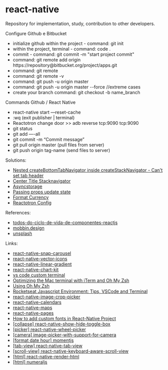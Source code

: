 # react-native
Repository for implementation, study, contribution to other developers.


Configure Github e Bitbucket 
<br />
<ul>
  <li>initialize github within the project - command: git init </Li>
  <li>within the project, terminal - command: code . </Li>
  <li>commit - command: git commit -m "start project commit" </Li>
  <li>command: git remote add origin https://repository@bitbucket.org/project/apps.git</li>
  <li>command: git remote </li>
  <li>command: git remote -v </li>
  <li>command: git push -u origin master </li>
  <li>command: git push -u origin master --force  //extreme cases </li>
  <li>create your branch command: git checkout -b name_branch </li>
</ul>

Commands Github / React Native
<br />
<ul>
  <li>react-native start —reset-cache </Li>
  <li>:wq (exit publisher | terminal) </li>
  <li>Reactotron change door >> adb reverse tcp:9090 tcp:9090 </Li>
  <li>git status </Li>
  <li>git add —-all </li>
  <li>git commit -m “Commit message” </li>
  <li>git pull origin master (pull files from server) </li>
  <li>git push origin tag-name (send files to server) </li>
</ul>

Solutions:
<br />
<ul>
  <li><a href="https://github.com/eduardodcastro/react-native/blob/master/control-navigate.js" target="_blank">Nested createBottomTabNavigator inside createStackNavigator - Can't set tab header</a></li>
  <li><a href="https://github.com/eduardodcastro/react-native/blob/master/center-title-stacknavigator.js" target="_blank">Center Title Stacknavigator</a></li>
  <li><a href="https://github.com/eduardodcastro/react-native/blob/master/asyncstorage.js" target="_blank">Asyncstorage</a></li>
  <li><a href="https://github.com/eduardodcastro/react-native/blob/master/passing-props-update-state.js" target="_blank">Passing props update state</a></li>
  <li><a href="https://github.com/eduardodcastro/react-native/blob/master/format-currency.js" target="_blank">Format Currency</a></li>
  <li><a href="https://github.com/eduardodcastro/react-native/blob/master/reactotronConfig.js" target="_blank">Reactotron Config</a></li>
</ul>

References: 
<br />
<ul>
  <li><a href="https://medium.com/@edmo_/m%C3%A9todos-do-ciclo-de-vida-de-componentes-reactjs-um-mergulho-profundo-332ed7b3b782" target="_blank">todos-do-ciclo-de-vida-de-componentes-reactjs</a></li>
  <li><a href="https://mobbin.design/" target="_blank">mobbin.design</a></li>
  <li><a href="https://unsplash.com/" target="_blank">unsplash</a></li>
</ul>

Links: 
<br />
<ul>
  <li><a href="https://github.com/archriss/react-native-snap-carousel" target="_blank">react-native-snap-carousel</a></li>
  <li><a href="https://github.com/oblador/react-native-vector-icons" target="_blank">react-native-vector-icons</a></li>
  <li><a href="https://github.com/react-native-community/react-native-linear-gradient" target="_blank">react-native-linear-gradient</a></li>
  <li><a href="https://github.com/indiespirit/react-native-chart-kit" target="_blank">react-native-chart-kit</a></li>
  <li><a href="https://dev.to/mattstratton/making-powerline-work-in-visual-studio-code-terminal-1m7" target="_blank">vs code custom terminal</a></li>
  <li><a href="https://medium.com/@arojunior/otimizando-o-terminal-do-mac-os-x-com-iterm-e-oh-my-zsh-1b0e843b5eb2" target="_blank">Optimizing the Mac terminal with iTerm and Oh My Zsh</a></li>
  <li><a href="https://github.com/robbyrussell/oh-my-zsh" target="_blank">Using Oh My Zsh</a></li>
  <li><a href="https://blog.rocketseat.com.br/ambiente-desenvolvimento-javascript/" target="_blank">Rocketseat Javascript Environment: Tips, VSCode and Terminal</a></li>
  <li><a href="https://github.com/ivpusic/react-native-image-crop-picker" target="_blank">react-native-image-crop-picker</a></li>
  <li><a href="https://github.com/wix/react-native-calendars" target="_blank">react-native-calendars</a></li>
  <li><a href="https://www.youtube.com/watch?v=xLs71f9j2RY&t=692s" target="_blank">react-native-maps</a></li>
  <li><a href="https://www.npmjs.com/package/react-native-pages" target="_blank">react-native-pages</a></li>
  <li><a href="https://www.youtube.com/watch?v=22LEiBYBiTw" target="_blank">How to add custom fonts in React-Native Project</a></li>
  <li><a href="https://github.com/jvaclavik/react-native-show-hide-toggle-box" target="_blank">[collapse] react-native-show-hide-toggle-box</a></li>
  <li><a href="https://github.com/lesliesam/react-native-wheel-picker" target="_blank">[picker] react-native-wheel-picker</a></li>
  <li><a href="https://reactnativeexample.com/ios-android-image-picker-with-support-for-camera/" target="_blank">[camera] image-picker-with-support-for-camera</a></li>
  <li><a href="https://momentjs.com/" target="_blank">[format date hour] momentjs</a></li>
  <li><a href="https://github.com/react-native-community/react-native-tab-view" target="_blank">[tab-view] react-native-tab-view</a></li>
  <li><a href="https://github.com/APSL/react-native-keyboard-aware-scroll-view" target="_blank">[scroll-view] react-native-keyboard-aware-scroll-view</a></li>
  <li><a href="https://github.com/archriss/react-native-render-html" target="_blank">[html] react-native-render-html</a></li>
  <li><a href="http://numeraljs.com" target="_blank">[html] numeraljs</a></li>
</ul>
